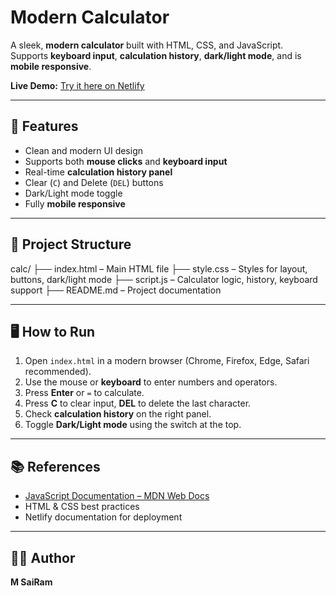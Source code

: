 # Modern Calculator

A sleek, **modern calculator** built with HTML, CSS, and JavaScript.  
Supports **keyboard input**, **calculation history**, **dark/light mode**, and is **mobile responsive**.  

**Live Demo:** [Try it here on Netlify](https://project01calc.netlify.app/)  

---

## 📌 Features

- Clean and modern UI design  
- Supports both **mouse clicks** and **keyboard input**  
- Real-time **calculation history panel**  
- Clear (`C`) and Delete (`DEL`) buttons  
- Dark/Light mode toggle  
- Fully **mobile responsive**  

---

## 📁 Project Structure
calc/
├── index.html – Main HTML file
├── style.css – Styles for layout, buttons, dark/light mode
├── script.js – Calculator logic, history, keyboard support
├── README.md – Project documentation



---

## 🖥️ How to Run

1. Open `index.html` in a modern browser (Chrome, Firefox, Edge, Safari recommended).  
2. Use the mouse or **keyboard** to enter numbers and operators.  
3. Press **Enter** or `=` to calculate.  
4. Press **C** to clear input, **DEL** to delete the last character.  
5. Check **calculation history** on the right panel.  
6. Toggle **Dark/Light mode** using the switch at the top.  

---

## 📚 References

- [JavaScript Documentation – MDN Web Docs](https://developer.mozilla.org/)  
- HTML & CSS best practices  
- Netlify documentation for deployment  

---

## 👨‍💻 Author

**M SaiRam** 

